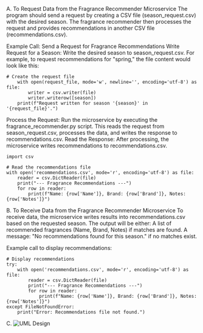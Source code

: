 A. To Request Data from the Fragrance Recommender Microservice
The program should send a request by creating a CSV file (season_request.csv) with the desired season. The fragrance recommender then processes the request and provides recommendations in another CSV file (recommendations.csv).

Example Call: Send a Request for Fragrance Recommendations
Write Request for a Season: Write the desired season to season_request.csv. For example, to request recommendations for "spring," the file content would look like this:

```
# Create the request file
    with open(request_file, mode='w', newline='', encoding='utf-8') as file:
        writer = csv.writer(file)
        writer.writerow([season])
    print(f"Request written for season '{season}' in '{request_file}'.")

```
Process the Request: Run the microservice by executing the fragrance_recommender.py script. This reads the request from season_request.csv, processes the data, and writes the response to recommendations.csv.
Read the Response: After processing, the microservice writes recommendations to recommendations.csv.

```
import csv

# Read the recommendations file
with open('recommendations.csv', mode='r', encoding='utf-8') as file:
    reader = csv.DictReader(file)
    print("--- Fragrance Recommendations ---")
    for row in reader:
        print(f"Name: {row['Name']}, Brand: {row['Brand']}, Notes: {row['Notes']}")

```


B. To Receive Data from the Fragrance Recommender Microservice
To receive data, the microservice writes results into recommendations.csv based on the requested season.
The output will be either:
A list of recommended fragrances (Name, Brand, Notes) if matches are found.
A message: "No recommendations found for this season." if no matches exist.

Example call to display recommendations:

```
# Display recommendations
try:
    with open('recommendations.csv', mode='r', encoding='utf-8') as file:
        reader = csv.DictReader(file)
        print("--- Fragrance Recommendations ---")
        for row in reader:
            print(f"Name: {row['Name']}, Brand: {row['Brand']}, Notes: {row['Notes']}")
except FileNotFoundError:
    print("Error: Recommendations file not found.")

```

C. ![UML Design](images/UML_Design.png)
